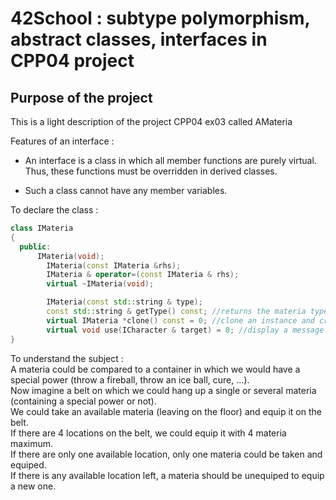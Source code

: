# 42School : subtype polymorphism, abstract classes, interfaces in CPP04 project

## Purpose of the project
This is a light description of the project CPP04 ex03 called AMateria

Features of an interface :
  - An interface is a class in which all member functions are purely virtual.
  Thus, these functions must be overridden in derived classes.

  - Such a class cannot have any member variables.

To declare the class :
```C++
class IMateria
{
  public:
	  IMateria(void);
		IMateria(const IMateria &rhs);
		IMateria & operator=(const IMateria & rhs);
		virtual ~IMateria(void);

		IMateria(const std::string & type);
		const std::string & getType() const; //returns the materia type
		virtual IMateria *clone() const = 0; //clone an instance and create an instance of same type
		virtual void use(ICharacter & target) = 0; //display a message
}
```

To understand the subject :<br>
A materia could be compared to a container in which we would have a special power (throw a fireball, throw an ice ball, cure, ...).<br>
Now imagine a belt on which we could hang up a single or several materia (containing a special power or not).<br>
We could take an available materia (leaving on the floor) and equip it on the belt.<br>
If there are 4 locations on the belt, we could equip it with 4 materia maximum.<br>
If there are only one available location, only one materia could be taken and equiped.<br>
If there is any available location left, a materia should be unequiped to equip a new one.<br>

